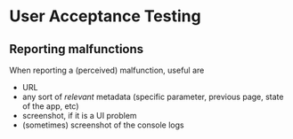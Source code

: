 # User Acceptance Testing

## Reporting malfunctions

When reporting a (perceived) malfunction, useful are
- URL
- any sort of *relevant* metadata (specific parameter, previous page, state of the app, etc)
- screenshot, if it is a UI problem
- (sometimes) screenshot of the console logs
